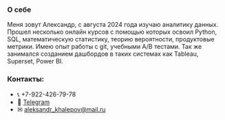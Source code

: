 ### О себе
Меня зовут Александр, с августа 2024 года изучаю аналитику данных. Прошел несколько онлайн курсов с помощью которых освоил Python, SQL, математическую статистику, теорию вероятности, продуктовые метрики. Имею опыт работы с git, учебными A/B тестами. Так же занимался созданием дашбордов в таких системах как Tableau, Superset, Power BI.

### Контакты:
* 📞 +7-922-426-79-78
* 📲 [Telegram](https://t.me/frogonastick)
* ✉ [aleksandr_khalepov@mail.ru](mailto:aleksandr_khalepov@mail.ru) 
